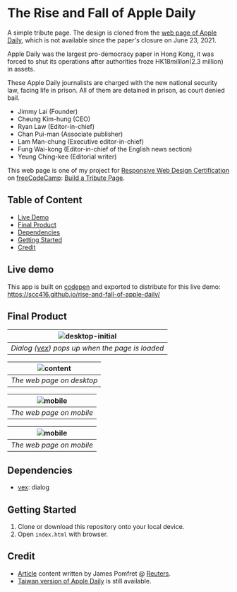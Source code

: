 # The Rise and Fall of Apple Daily

A simple tribute page. The design is cloned from the [web page of Apple Daily](https://hk.appledaily.com/), which is not available since the paper's closure on June 23, 2021.

Apple Daily was the largest pro-democracy paper in Hong Kong, it was forced to shut its operations after authorities froze HK$18 million ($2.3 million) in assets.

These Apple Daily journalists are charged with the new national security law, facing life in prison. All of them are detained in prison, as court denied bail.

- Jimmy Lai (Founder)
- Cheung Kim-hung (CEO)
- Ryan Law (Editor-in-chief)
- Chan Pui-man (Associate publisher)
- Lam Man-chung (Executive editor-in-chief)
- Fung Wai-kong (Editor-in-chief of the English news section)
- Yeung Ching-kee (Editorial writer)

This web page is one of my project for [Responsive Web Design Certification](https://www.freecodecamp.org/learn/responsive-web-design/) on [freeCodeCamp](https://www.freecodecamp.org/): [Build a Tribute Page](https://www.freecodecamp.org/learn/responsive-web-design/responsive-web-design-projects/build-a-tribute-page).

## Table of Content

- [Live Demo](#live-demo)
- [Final Product](#final-product)
- [Dependencies](#dependencies)
- [Getting Started](#getting-started)
- [Credit](#credit)

## Live demo

This app is built on [codepen](https://codepen.io/) and exported to distribute for this live demo:  
https://scc416.github.io/rise-and-fall-of-apple-daily/

## Final Product

|                         ![desktop-initial](./docs/desktop-initial.png)                         |
| :--------------------------------------------------------------------------------------------: |
| _Dialog ([vex](https://github.hubspot.com/vex/docs/welcome/)) pops up when the page is loaded_ |

| ![content](./docs/desktop-content.png) |
| :------------------------------------: |
|       _The web page on desktop_        |

| ![mobile](./docs/mobile-initial.png) |
| :----------------------------------: |
|       _The web page on mobile_       |

| ![mobile](./docs/mobile-content.png) |
| :----------------------------------: |
|       _The web page on mobile_       |

## Dependencies

- [vex](https://github.hubspot.com/vex/docs/welcome/): dialog

## Getting Started

1. Clone or download this repository onto your local device.
2. Open `index.html` with browser.

## Credit
- [Article](https://www.reuters.com/world/asia-pacific/rise-fall-hks-apple-daily-media-magnate-jimmy-lai-2021-06-21/) content written by James Pomfret @ [Reuters](https://www.reuters.com/).
- [Taiwan version of Apple Daily](https://tw.appledaily.com/) is still available.